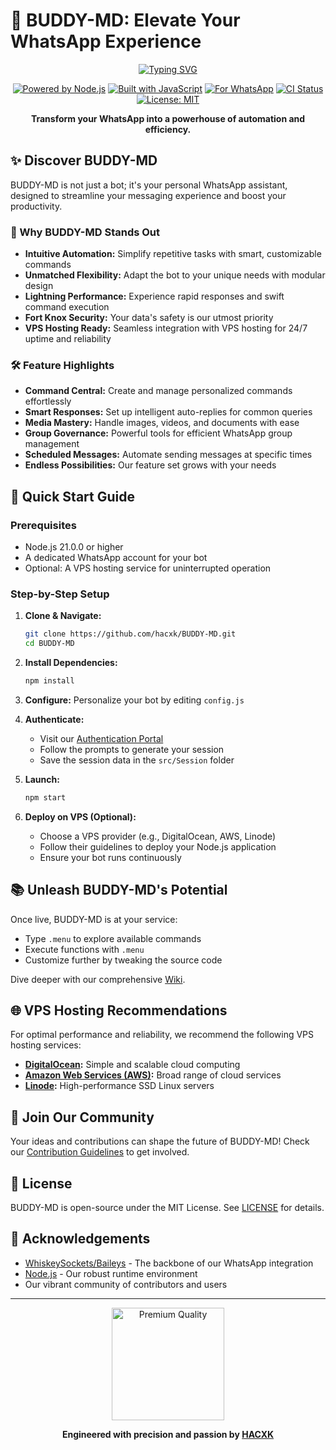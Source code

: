 # 🚀 BUDDY-MD: Elevate Your WhatsApp Experience

<div align="center">

<a href="https://git.io/typing-svg"><img src="https://readme-typing-svg.demolab.com?font=Ribeye&size=50&pause=1000&color=8d016f&center=true&width=910&height=100&lines=Buddy-MD;Multi+Device+Whatsapp+Bot;Free+Palestine" alt="Typing SVG" /></a>

<p align="center">
  <a href="https://nodejs.org/"><img src="https://img.shields.io/badge/Powered%20by-Node.js%2021+-43853D?style=for-the-badge&logo=node.js&logoColor=white" alt="Powered by Node.js"/></a>
  <a href="https://developer.mozilla.org/en-US/docs/Web/JavaScript"><img src="https://img.shields.io/badge/Built%20with-JavaScript-F7DF1E?style=for-the-badge&logo=javascript&logoColor=black" alt="Built with JavaScript"/></a>
  <a href="https://www.whatsapp.com/"><img src="https://img.shields.io/badge/For-WhatsApp-25D366?style=for-the-badge&logo=whatsapp&logoColor=white" alt="For WhatsApp"/></a>
  <a href="https://github.com/hacxk/BUDDY-MD/actions"><img src="https://img.shields.io/github/workflow/status/hacxk/BUDDY-MD/CI?style=for-the-badge&logo=github" alt="CI Status"/></a>
  <a href="https://opensource.org/licenses/MIT"><img src="https://img.shields.io/badge/License-MIT-blue?style=for-the-badge" alt="License: MIT"/></a>
</p>

<p align="center">
  <strong>Transform your WhatsApp into a powerhouse of automation and efficiency.</strong>
</p>
</div>

## ✨ Discover BUDDY-MD

BUDDY-MD is not just a bot; it's your personal WhatsApp assistant, designed to streamline your messaging experience and boost your productivity.

### 🌟 Why BUDDY-MD Stands Out

- **Intuitive Automation:** Simplify repetitive tasks with smart, customizable commands
- **Unmatched Flexibility:** Adapt the bot to your unique needs with modular design
- **Lightning Performance:** Experience rapid responses and swift command execution
- **Fort Knox Security:** Your data's safety is our utmost priority
- **VPS Hosting Ready:** Seamless integration with VPS hosting for 24/7 uptime and reliability

### 🛠️ Feature Highlights

- **Command Central:** Create and manage personalized commands effortlessly
- **Smart Responses:** Set up intelligent auto-replies for common queries
- **Media Mastery:** Handle images, videos, and documents with ease
- **Group Governance:** Powerful tools for efficient WhatsApp group management
- **Scheduled Messages:** Automate sending messages at specific times
- **Endless Possibilities:** Our feature set grows with your needs

## 🚀 Quick Start Guide

### Prerequisites
- Node.js 21.0.0 or higher
- A dedicated WhatsApp account for your bot
- Optional: A VPS hosting service for uninterrupted operation

### Step-by-Step Setup

1. **Clone & Navigate:**
   ```bash
   git clone https://github.com/hacxk/BUDDY-MD.git
   cd BUDDY-MD
   ```

2. **Install Dependencies:**
   ```bash
   npm install
   ```

3. **Configure:**
   Personalize your bot by editing `config.js`

4. **Authenticate:**
   - Visit our [Authentication Portal](https://hacxkauth.onrender.com/)
   - Follow the prompts to generate your session
   - Save the session data in the `src/Session` folder

5. **Launch:**
   ```bash
   npm start
   ```

6. **Deploy on VPS (Optional):**
   - Choose a VPS provider (e.g., DigitalOcean, AWS, Linode)
   - Follow their guidelines to deploy your Node.js application
   - Ensure your bot runs continuously

## 📚 Unleash BUDDY-MD's Potential

Once live, BUDDY-MD is at your service:

- Type `.menu` to explore available commands
- Execute functions with `.menu`
- Customize further by tweaking the source code

Dive deeper with our comprehensive [Wiki](https://github.com/hacxk/BUDDY-MD/wiki).

## 🌐 VPS Hosting Recommendations

For optimal performance and reliability, we recommend the following VPS hosting services:

- **[DigitalOcean](https://www.digitalocean.com/):** Simple and scalable cloud computing
- **[Amazon Web Services (AWS)](https://aws.amazon.com/):** Broad range of cloud services
- **[Linode](https://www.linode.com/):** High-performance SSD Linux servers

## 🤝 Join Our Community

Your ideas and contributions can shape the future of BUDDY-MD! Check our [Contribution Guidelines](CONTRIBUTING.md) to get involved.

## 📜 License

BUDDY-MD is open-source under the MIT License. See [LICENSE](LICENSE) for details.

## 🙌 Acknowledgements

- [WhiskeySockets/Baileys](https://github.com/WhiskeySockets/Baileys) - The backbone of our WhatsApp integration
- [Node.js](https://nodejs.org/) - Our robust runtime environment
- Our vibrant community of contributors and users

---

<p align="center">
  <img src="https://your-image-url-here.com/premium-badge.png" alt="Premium Quality" width="180"/>
</p>

<p align="center">
  <strong>Engineered with precision and passion by <a href="https://github.com/hacxk">HACXK</a></strong>
</p>

